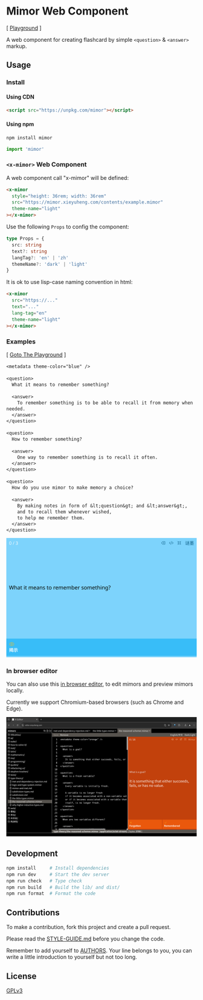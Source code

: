 # Mimor Web Component

[ [Playground](https://mimor.xieyuheng.com/playground) ]

A web component for creating flashcard by simple `<question>` & `<answer>` markup.

## Usage

### Install

#### Using CDN

```html
<script src="https://unpkg.com/mimor"></script>
```

#### Using npm

```shell
npm install mimor
```

```js
import 'mimor'
```

### `<x-mimor>` Web Component

A web component call "x-mimor" will be defined:

```html
<x-mimor
  style="height: 36rem; width: 36rem"
  src="https://mimor.xieyuheng.com/contents/example.mimor"
  theme-name="light"
></x-mimor>
```

Use the following `Props` to config the component:

```typescript
type Props = {
  src: string
  text?: string
  langTag?: 'en' | 'zh'
  themeName?: 'dark' | 'light'
}
```

It is ok to use lisp-case naming convention in html:

```html
<x-mimor
  src="https://..."
  text="..."
  lang-tag="en"
  theme-name="light"
></x-mimor>
```

### Examples

[ [Goto The Playground](https://mimor.xieyuheng.com/playground/PG1ldGFkYXRhIHRoZW1lLWNvbG9yPSJibHVlIiAvPgoKPHF1ZXN0aW9uPgogIFdoYXQgaXQgbWVhbnMgdG8gcmVtZW1iZXIgc29tZXRoaW5nPwoKICA8YW5zd2VyPgogICAgVG8gcmVtZW1iZXIgc29tZXRoaW5nIGlzIHRvIGJlIGFibGUgdG8gcmVjYWxsIGl0IGZyb20gbWVtb3J5IHdoZW4gbmVlZGVkLgogIDwvYW5zd2VyPgo8L3F1ZXN0aW9uPgoKPHF1ZXN0aW9uPgogIEhvdyB0byByZW1lbWJlciBzb21ldGhpbmc_CgogIDxhbnN3ZXI-CiAgICBPbmUgd2F5IHRvIHJlbWVtYmVyIHNvbWV0aGluZyBpcyB0byByZWNhbGwgaXQgb2Z0ZW4uCiAgPC9hbnN3ZXI-CjwvcXVlc3Rpb24-Cgo8cXVlc3Rpb24-CiAgSG93IGRvIHlvdSB1c2UgbWltb3IgdG8gbWFrZSBtZW1vcnkgYSBjaG9pY2U_CgogIDxhbnN3ZXI-CiAgICBCeSBtYWtpbmcgbm90ZXMgaW4gZm9ybSBvZiAmbHQ7cXVlc3Rpb24mZ3Q7IGFuZCAmbHQ7YW5zd2VyJmd0OywKICAgIGFuZCB0byByZWNhbGwgdGhlbSB3aGVuZXZlciB3aXNoZWQsCiAgICB0byBoZWxwIG1lIHJlbWVtYmVyIHRoZW0uCiAgPC9hbnN3ZXI-CjwvcXVlc3Rpb24-Cg) ]

```mimor
<metadata theme-color="blue" />

<question>
  What it means to remember something?

  <answer>
    To remember something is to be able to recall it from memory when needed.
  </answer>
</question>

<question>
  How to remember something?

  <answer>
    One way to remember something is to recall it often.
  </answer>
</question>

<question>
  How do you use mimor to make memory a choice?

  <answer>
    By making notes in form of &lt;question&gt; and &lt;answer&gt;,
    and to recall them whenever wished,
    to help me remember them.
  </answer>
</question>
```

[![](assets/screenshots/example-mimor-1.png)](https://mimor.xieyuheng.com/playground/PG1ldGFkYXRhIHRoZW1lLWNvbG9yPSJibHVlIiAvPgoKPHF1ZXN0aW9uPgogIFdoYXQgaXQgbWVhbnMgdG8gcmVtZW1iZXIgc29tZXRoaW5nPwoKICA8YW5zd2VyPgogICAgVG8gcmVtZW1iZXIgc29tZXRoaW5nIGlzIHRvIGJlIGFibGUgdG8gcmVjYWxsIGl0IGZyb20gbWVtb3J5IHdoZW4gbmVlZGVkLgogIDwvYW5zd2VyPgo8L3F1ZXN0aW9uPgoKPHF1ZXN0aW9uPgogIEhvdyB0byByZW1lbWJlciBzb21ldGhpbmc_CgogIDxhbnN3ZXI-CiAgICBPbmUgd2F5IHRvIHJlbWVtYmVyIHNvbWV0aGluZyBpcyB0byByZWNhbGwgaXQgb2Z0ZW4uCiAgPC9hbnN3ZXI-CjwvcXVlc3Rpb24-Cgo8cXVlc3Rpb24-CiAgSG93IGRvIHlvdSB1c2UgbWltb3IgdG8gbWFrZSBtZW1vcnkgYSBjaG9pY2U_CgogIDxhbnN3ZXI-CiAgICBCeSBtYWtpbmcgbm90ZXMgaW4gZm9ybSBvZiAmbHQ7cXVlc3Rpb24mZ3Q7IGFuZCAmbHQ7YW5zd2VyJmd0OywKICAgIGFuZCB0byByZWNhbGwgdGhlbSB3aGVuZXZlciB3aXNoZWQsCiAgICB0byBoZWxwIG1lIHJlbWVtYmVyIHRoZW0uCiAgPC9hbnN3ZXI-CjwvcXVlc3Rpb24-Cg)

### In browser editor

You can also use this [in browser editor](https://editor.xieyuheng.com),
to edit mimors and preview mimors locally.

Currently we support Chromium-based browsers (such as Chrome and Edge).

[![](assets/screenshots/editor-1-dark.png)](https://editor.xieyuheng.com)

## Development

```sh
npm install     # Install dependencies
npm run dev     # Start the dev server
npm run check   # Type check
npm run build   # Build the lib/ and dist/
npm run format  # Format the code
```

## Contributions

To make a contribution, fork this project and create a pull request.

Please read the [STYLE-GUIDE.md](STYLE-GUIDE.md) before you change the code.

Remember to add yourself to [AUTHORS](AUTHORS).
Your line belongs to you, you can write a little
introduction to yourself but not too long.

## License

[GPLv3](LICENSE)
